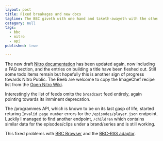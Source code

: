 ```yaml
---
layout: post
title: Fixed breakages and new docs
tagline: The BBC giveth with one hand and taketh-awayeth with the other
category: null
tags:
  - bbc
  - nitro
  - api
published: true

---
```

The new draft [Nitro documentation](https://developer.bbc.co.uk/content/programmes-api) has been updated again, now including a FAQ section, and the entries
on building a title have been fleshed out. Still some todo items remain but hopefully this is another sign of progress towards Nitro Public. The Beeb are
welcome to copy the ImageChef recipe list from the [Open Nitro Wiki](https://github.com/Mermade/bbcparse/wiki/ImageChef-recipes).

Interestingly the list of feeds omits the `broadcast` feed entirely, again pointing towards its imminent deprecation.

The /programmes API, which is known to be on its last gasp of life, started returing `Invalid page number` errors for the `/episodes/player.json` endpoint.
Luckily I managed to find another endpoint, `/children` which contains similar data for the episodes/clips under a brand/series and is still working.

This fixed problems with [BBC Browser](http://mermade.github.io/bbc/category.html) and the [BBC-RSS adaptor](https://bbc-rss.herokuapp.com).